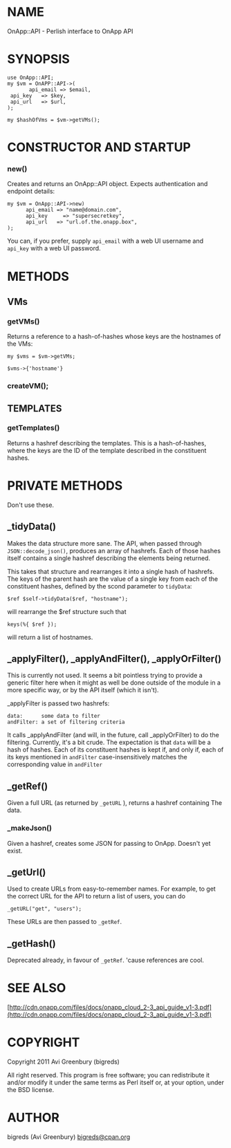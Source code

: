 # NAME

OnApp::API - Perlish interface to OnApp API

# SYNOPSIS

    use OnApp::API;
    my $vm = OnAPP::API->(
           api_email => $email,
	 api_key   => $key,
	 api_url   => $url,
    );

    my $hashOfVms = $vm->getVMs();

# CONSTRUCTOR AND STARTUP

### new()

Creates and returns an OnApp::API object. Expects authentication and endpoint details:

    my $vm = OnApp::API->new)
          api_email => "name@domain.com",
          api_key	  => "supersecretkey",
          api_url   => "url.of.the.onapp.box",
    );

You can, if you prefer, supply `api_email` with a web UI username and `api_key` with a web UI password.

# METHODS

## VMs

### getVMs()

Returns a reference to a hash-of-hashes whose keys are the hostnames of the VMs:

    my $vms = $vm->getVMs;

    $vms->{'hostname'}

### createVM();

## TEMPLATES

### getTemplates()

Returns a hashref describing the templates. This is a hash-of-hashes, where the keys
are the ID of the template described in the constituent hashes.

# PRIVATE METHODS

Don't use these.

## _tidyData()

Makes the data structure more sane. The API, when passed through `JSON::decode_json()`, 
produces an array of hashrefs. Each of those hashes itself contains a single hashref
describing the elements being returned.

This takes that structure and rearranges it into a single hash of hashrefs. The keys of
the parent hash are the value of a single key from each of the constituent hashes, defined 
by the scond parameter to `tidyData`:

    $ref $self->tidyData($ref, "hostname");

will rearrange the $ref structure such that 

    keys(%{ $ref });

will return a list of hostnames.

## _applyFilter(), _applyAndFilter(), _applyOrFilter()

This is currently not used. It seems a bit pointless trying to provide a
generic filter here when it might as well be done outside of the module
in a more specific way, or by the API itself (which it isn't).

_applyFilter is passed two hashrefs:

    data:      some data to filter
    andFilter: a set of filtering criteria

It calls _applyAndFilter (and will, in the future, call _applyOrFilter)
to do the filtering. Currently, it's a bit crude. The expectation is that
`data` will be a hash of hashes. Each of its constituent hashes is kept if, 
and only if, each of its keys mentioned in `andFilter` case-insensitively
matches the corresponding value in `andFilter`

## _getRef()

Given a full URL (as returned by `_getURL` ), returns a hashref containing
The data.

### _makeJson()

Given a hashref, creates some JSON for passing to OnApp. Doesn't yet exist.

## _getUrl()
Used to create URLs from easy-to-remember names. For example, to get
the correct URL for the API to return a list of users, you can do

    _getURL("get", "users");

These URLs are then passed to `_getRef`.

## _getHash()

Deprecated already, in favour of `_getRef`. 'cause references are cool.

# SEE ALSO

[http://cdn.onapp.com/files/docs/onapp_cloud_2-3_api_guide_v1-3.pdf](http://cdn.onapp.com/files/docs/onapp_cloud_2-3_api_guide_v1-3.pdf)

# COPYRIGHT

Copyright 2011 Avi Greenbury (bigreds)

All right reserved. This program is free software; you can redistribute it and/or modify 
it under the same terms as Perl itself or, at your option, under the BSD license.

# AUTHOR
  bigreds (Avi Greenbury) bigreds@cpan.org